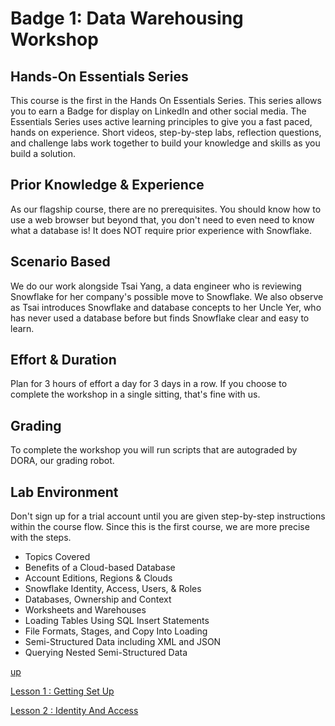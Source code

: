 # Badge 1: Data Warehousing Workshop 

## Hands-On Essentials Series
This course is the first in the Hands On Essentials Series. This series allows you to earn a Badge for display on LinkedIn and other social media. The Essentials Series uses active learning principles to give you a fast paced, hands on experience. Short videos, step-by-step labs, reflection questions, and challenge labs work together to build your knowledge and skills as you build a solution.

## Prior Knowledge & Experience
As our flagship course, there are no prerequisites. You should know how to use a web browser but beyond that, you don't need to even need to know what a database is! It does NOT require prior experience with Snowflake.

## Scenario Based
We do our work alongside Tsai Yang, a data engineer who is reviewing Snowflake for her company's possible move to Snowflake. We also observe as Tsai introduces Snowflake and database concepts to her Uncle Yer, who has never used a database before but finds Snowflake clear and easy to learn.

## Effort & Duration
Plan for 3 hours of effort a day for 3 days in a row. If you choose to complete the workshop in a single sitting, that's fine with us.

## Grading
To complete the workshop you will run scripts that are autograded by DORA, our grading robot.

## Lab Environment
Don't sign up for a trial account until you are given step-by-step instructions within the course flow. Since this is the first course, we are more precise with the steps.

- Topics Covered
- Benefits of a Cloud-based Database
- Account Editions, Regions & Clouds
- Snowflake Identity, Access, Users, & Roles
- Databases, Ownership and Context
- Worksheets and Warehouses
- Loading Tables Using SQL Insert Statements
- File Formats, Stages, and Copy Into Loading
- Semi-Structured Data including XML and JSON
- Querying Nested Semi-Structured Data


[up](../../README.md) 

[Lesson 1 : Getting Set Up](lesson1_Getting_Set_Up/readme.md)

[Lesson 2 : Identity And Access](lesson2_Identity_And_Access/readme.md)